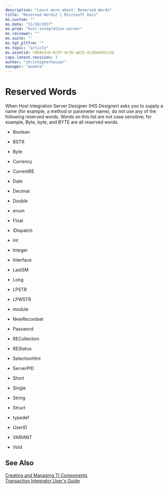 ```yaml
---
description: "Learn more about: Reserved Words"
title: "Reserved Words2 | Microsoft Docs"
ms.custom: ""
ms.date: "11/30/2017"
ms.prod: "host-integration-server"
ms.reviewer: ""
ms.suite: ""
ms.tgt_pltfrm: ""
ms.topic: "article"
ms.assetid: 7db8e3c6-6c97-4c76-a625-4c26eb501c2d
caps.latest.revision: 3
author: "christopherhouser"
manager: "anneta"
---
```

# Reserved Words
When Host Integration Server Designer (HIS Designer) asks you to supply a name (for example, a method or parameter name), do not use any of the following reserved words. Words on this list are not case sensitive; for example, Byte, byte, and BYTE are all reserved words.  
  
-   Boolean  
  
-   BSTR  
  
-   Byte  
  
-   Currency  
  
-   CurrentRE  
  
-   Date  
  
-   Decimal  
  
-   Double  
  
-   enum  
  
-   Float  
  
-   IDispatch  
  
-   Int  
  
-   Integer  
  
-   Interface  
  
-   LastSM  
  
-   Long  
  
-   LPSTR  
  
-   LPWSTR  
  
-   module  
  
-   NewRecordset  
  
-   Password  
  
-   RECollection  
  
-   REStatus  
  
-   SelectionHint  
  
-   ServerPID  
  
-   Short  
  
-   Single  
  
-   String  
  
-   Struct  
  
-   typedef  
  
-   UserID  
  
-   VARIANT  
  
-   Void  
  
## See Also  
 [Creating and Managing TI Components](../core/creating-and-managing-ti-components2.md)   
 [Transaction Integrator User's Guide](../core/transaction-integrator-user-s-guide2.md)
